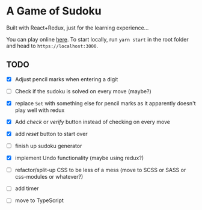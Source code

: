 # A Game of Sudoku

Built with React+Redux, just for the learning experience...

You can play online [here](https://abusch.github.io/sudoku-react). To start locally, run `yarn start` in the root folder and head to `https://localhost:3000`.

## TODO
  - [x] Adjust pencil marks when entering a digit
  - [ ] Check if the sudoku is solved on every move (maybe?)
  - [x] replace `Set` with something else for pencil marks as it apparently doesn't play well with redux
  - [x] Add *check* or *verify* button instead of checking on every move
  - [x] add *reset* button to start over
  - [ ] finish up sudoku generator
  - [x] implement Undo functionality (maybe using redux?)
  - [ ] refactor/split-up CSS to be less of a mess (move to SCSS or SASS or css-modules or whatever?)
  - [ ] add timer
  - [ ] move to TypeScript

